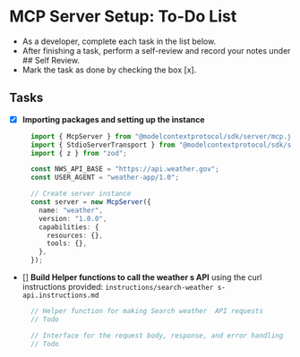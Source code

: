 # MCP Server Setup: To-Do List
- As a developer, complete each task in the list below.
- After finishing a task, perform a self-review and record your notes under ## Self Review.
- Mark the task as done by checking the box [x].

## Tasks
- [x] **Importing packages and setting up the instance**

  ```typescript
    import { McpServer } from "@modelcontextprotocol/sdk/server/mcp.js";
    import { StdioServerTransport } from "@modelcontextprotocol/sdk/server/stdio.js";
    import { z } from "zod";

    const NWS_API_BASE = "https://api.weather.gov";
    const USER_AGENT = "weather-app/1.0";

    // Create server instance
    const server = new McpServer({
      name: "weather",
      version: "1.0.0",
      capabilities: {
        resources: {},
        tools: {},
      },
    });

  ```

- [] **Build Helper functions to call the weather s API** using the curl instructions provided: `instructions/search-weather s-api.instructions.md`

  ```typescript
    // Helper function for making Search weather  API requests
    // Todo

    // Interface for the request body, response, and error handling
    // Todo

  ```


